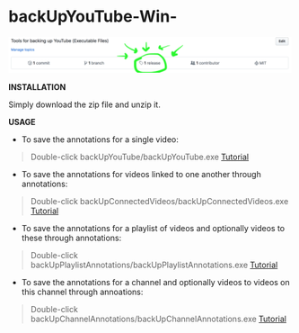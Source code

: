 # backUpYouTube-Win-

![Download from Released](/lookUp.png?raw=true "Download From Releases")

**INSTALLATION**

Simply download the zip file and unzip it.

**USAGE**

* To save the annotations for a single video:
> Double-click backUpYouTube/backUpYouTube.exe
[Tutorial](https://www.youtube.com/watch?v=8WAGzY_imPw&list=PLYE9-xRD-kP8XkhjpIf5zqdJeqr-U5ZpT)

* To save the annotations for videos linked to one another through annotations:
> Double-click backUpConnectedVideos/backUpConnectedVideos.exe
[Tutorial](https://www.youtube.com/watch?v=9XcKc4AKqcI&index=2&list=PLYE9-xRD-kP8XkhjpIf5zqdJeqr-U5ZpT)

* To save the annotations for a playlist of videos and optionally videos to these through annotations:
> Double-click backUpPlaylistAnnotations/backUpPlaylistAnnotations.exe
[Tutorial](https://www.youtube.com/watch?v=p4pA3KOJBD4&index=3&list=PLYE9-xRD-kP8XkhjpIf5zqdJeqr-U5ZpT)

* To save the annotations for a channel and optionally videos to videos on this channel through annoations:
> Double-click backUpChannelAnnotations/backUpChannelAnnotations.exe
[Tutorial](https://www.youtube.com/watch?v=A3iLGVTNyfg&index=4&list=PLYE9-xRD-kP8XkhjpIf5zqdJeqr-U5ZpT)
